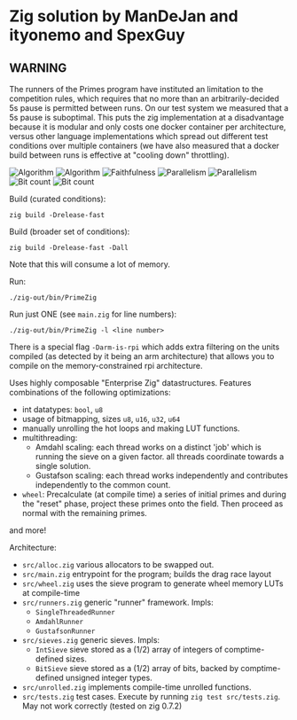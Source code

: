 # Zig solution by ManDeJan and ityonemo and SpexGuy

## WARNING
The runners of the Primes program have instituted an limitation to the
competition rules, which requires that no more than an arbitrarily-decided 5s 
pause is permitted between runs.  On our test system we measured that a 5s pause
is suboptimal.  This puts the zig implementation at a disadvantage because it 
is modular and only costs one docker container per architecture, versus other 
language implementations which spread out different test conditions over multiple
containers (we have also measured that a docker build between runs is effective
at "cooling down" throttling).

![Algorithm](https://img.shields.io/badge/Algorithm-base-green)
![Algorithm](https://img.shields.io/badge/Algorithm-wheel-yellowgreen)
![Faithfulness](https://img.shields.io/badge/Faithful-yes-green)
![Parallelism](https://img.shields.io/badge/Parallel-no-green)
![Parallelism](https://img.shields.io/badge/Parallel-yes-green)
![Bit count](https://img.shields.io/badge/Bits-1-green)
![Bit count](https://img.shields.io/badge/Bits-8-yellowgreen)

Build (curated conditions):

```
zig build -Drelease-fast
```

Build (broader set of conditions):

```
zig build -Drelease-fast -Dall
```

Note that this will consume a lot of memory.

Run:

```
./zig-out/bin/PrimeZig
```


Run just ONE (see `main.zig` for line numbers):

```
./zig-out/bin/PrimeZig -l <line number>
```

There is a special flag `-Darm-is-rpi` which adds extra filtering
on the units compiled (as detected by it being an arm architecture) that
allows you to compile on the memory-constrained rpi architecture.

Uses highly composable "Enterprise Zig" datastructures.
Features combinations of the following optimizations:

- int datatypes: `bool`, `u8`
- usage of bitmapping, sizes `u8`, `u16`, `u32`, `u64`
- manually unrolling the hot loops and making LUT functions.
- multithreading:
  - Amdahl scaling: each thread works on a distinct 'job' which is running the sieve on a given factor.
    all threads coordinate towards a single solution.
  - Gustafson scaling:  each thread works independently and contributes independently to the common count.
- `wheel`:  Precalculate (at compile time) a series of initial primes and during the "reset" phase, project
     these primes onto the field.  Then proceed as normal with the remaining primes.

and more!

Architecture:

- `src/alloc.zig` various allocators to be swapped out.
- `src/main.zig` entrypoint for the program; builds the drag race layout
- `src/wheel.zig` uses the sieve program to generate wheel memory LUTs at compile-time
- `src/runners.zig` generic "runner" framework.  Impls:
  - `SingleThreadedRunner`
  - `AmdahlRunner`
  - `GustafsonRunner`
- `src/sieves.zig` generic sieves.  Impls:
  - `IntSieve` sieve stored as a (1/2) array of integers of comptime-defined sizes.
  - `BitSieve` sieve stored as a (1/2) array of bits, backed by comptime-defined unsigned integer types.
- `src/unrolled.zig` implements compile-time unrolled functions.
- `src/tests.zig` test cases.  Execute by running `zig test src/tests.zig`.  May not work correctly
  (tested on zig 0.7.2)
